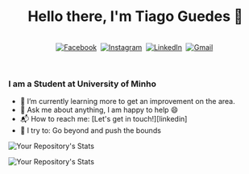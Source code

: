 <h1 align="center"><b>Hello there, I'm Tiago Guedes 👋</b></h1>
</p>

<p align="center">

</p>

<p align="center">
<br>
<a href="https://www.facebook.com/tiago.guedes.7509/"><img src="https://img.shields.io/badge/facebook-%231877F2.svg?&style=for-the-badge&logo=facebook&logoColor=white" alt="Facebook" /></a>&nbsp;
<a href="https://www.instagram.com/tiago_guedes_674/?hl=pt"><img src="https://img.shields.io/badge/instagram-%23E4405F.svg?&style=for-the-badge&logo=instagram&logoColor=white" alt="Instagram" /></a>&nbsp;
<a href="https://www.linkedin.com/in/tiago-guedes-60b949232/"><img src="https://img.shields.io/badge/linkedin-%230077B5.svg?&style=for-the-badge&logo=linkedin&logoColor=white" alt="LinkedIn" /></a>&nbsp;
<a href="mailto:tiago.matos.guedes555@gmail.com?subject=Hola%20Sumanth"><img src="https://img.shields.io/badge/gmail-%23D14836.svg?&style=for-the-badge&logo=gmail&logoColor=white" alt="Gmail"/></a>&nbsp;

</p>

<br>

### I am a Student at University of Minho
- 🌱 I’m currently learning more to get an improvement on the area.
- 💬 Ask me about anything, I am happy to help :smile:
- 📬 How to reach me: [Let's get in touch!][linkedin]
- 🧗 I try to: Go beyond and push the bounds

</p>

![Your Repository's Stats](https://github-readme-stats.vercel.app/api?username=guedes674&show_icons=true)


![Your Repository's Stats](https://github-readme-stats.vercel.app/api/top-langs/?username=guedes674&theme=blue-green)

